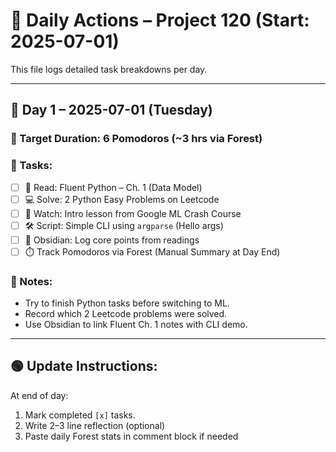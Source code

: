# 📅 Daily Actions – Project 120 (Start: 2025-07-01)

This file logs detailed task breakdowns per day.

---

## 🔹 Day 1 – 2025-07-01 (Tuesday)

### 🎯 Target Duration: 6 Pomodoros (~3 hrs via Forest)

### 📌 Tasks:
- [ ] 📘 Read: Fluent Python – Ch. 1 (Data Model)
- [ ] 💻 Solve: 2 Python Easy Problems on Leetcode
- [ ] 🎥 Watch: Intro lesson from Google ML Crash Course
- [ ] 🛠️ Script: Simple CLI using `argparse` (Hello args)
- [ ] 📝 Obsidian: Log core points from readings
- [ ] ⏱️ Track Pomodoros via Forest (Manual Summary at Day End)

### 🧠 Notes:
- Try to finish Python tasks before switching to ML.
- Record which 2 Leetcode problems were solved.
- Use Obsidian to link Fluent Ch. 1 notes with CLI demo.

---

## 🟢 Update Instructions:
At end of day:
1. Mark completed `[x]` tasks.
2. Write 2–3 line reflection (optional)
3. Paste daily Forest stats in comment block if needed
